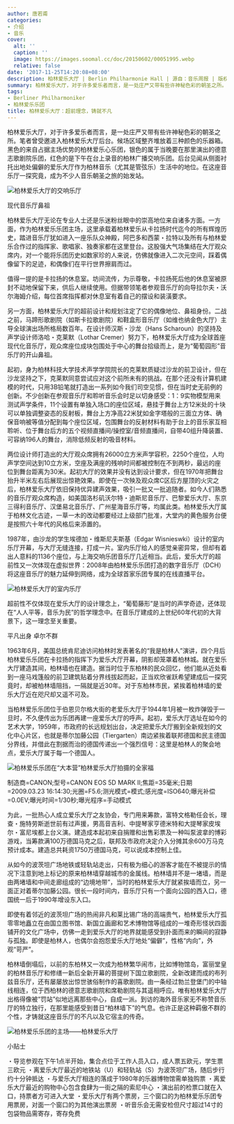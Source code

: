 ```yaml
---
author: 唐若甫
categories:
- 介绍
- 音乐
cover:
  alt: ''
  caption: ''
  image: https://images.soomal.cc/doc/20150602/00051995.webp
  relative: false
date: '2017-11-25T14:20:08+08:00'
description: 柏林爱乐大厅 | Berlin Philharmonie Hall | 源自：音乐周报 | 版权：转载 |  平均/总评分：09.00/18
summary: 柏林爱乐大厅，对于许多爱乐者而言，是一处庄严又带有些许神秘色彩的朝圣之所。笔者曾受邀进入柏林爱乐大厅后台。候场区域整齐堆放着三种颜色的乐器箱。黑色的来自占据主场优势的柏林爱乐心乐团，银色的属于当晚要在那里演出的德意志歌剧院乐团，红色的是下午在台上录音的柏林广播交响乐团……
tags:
- Berliner Philharmoniker
- 柏林爱乐乐团
title: 柏林爱乐大厅：超前理念，铸就不凡
---
```


柏林爱乐大厅，对于许多爱乐者而言，是一处庄严又带有些许神秘色彩的朝圣之所。笔者曾受邀进入柏林爱乐大厅后台。候场区域整齐堆放着三种颜色的乐器箱。黑色的来自占据主场优势的柏林爱乐心乐团，银色的属于当晚要在那里演出的德意志歌剧院乐团，红色的是下午在台上录音的柏林广播交响乐团。后台见闻从侧面衬托出地处偏僻的爱乐大厅作为柏林音乐（尤其是管弦乐）生活中的地位。在这座音乐厅一探究竟，成为不少人音乐朝圣之旅的始发站。

![柏林爱乐大厅的交响乐厅](https://images.soomal.cc/doc/20171125/00071823.webp)





现代音乐厅鼻祖

柏林爱乐大厅无论在专业人士还是乐迷粉丝眼中的崇高地位来自诸多方面。一方面，作为柏林爱乐乐团主场，这里承载着柏林爱乐从卡拉扬时代迄今的所有辉煌历史，踏进音乐厅犹如进入一座乐队众神殿，阿巴多和西蒙・拉特以及所有与柏林爱乐合作过的指挥家、歌唱家、独奏家都在这里登台。这股强大气场集结在大厅观众席内，对一个能将乐团历史如数家珍的人来说，仿佛就像进入二次元空间，踩着偶像留下的足迹，和偶像们在平行世界擦肩而过。

值得一提的是卡拉扬的休息室。坊间流传，为示尊敬，卡拉扬死后他的休息室被原封不动地保留下来，供后人继续使用。但据带领笔者参观音乐厅的向导拉尔夫・沃尔海姆介绍，每位首席指挥都对休息室有着自己的摆设和装潢要求。

另一方面，柏林爱乐大厅的超前设计和规划注定了它的偶像地位、鼻祖身份。二战之前，马蹄形歌剧院（如斯卡拉歌剧院）和鞋盒形音乐厅（如维也纳金色大厅）主导全球演出场所格局数百年。在设计师汉斯・沙龙（Hans Scharoun）的坚持及声学设计师洛哈・克莱默（Lothar Cremer）努力下，柏林爱乐大厅成为全球首座现代化音乐厅，观众席座位成块包围处于中心的舞台拾级而上，是为“葡萄园形”音乐厅的开山鼻祖。

起初，身为柏林科技大学技术声学学院院长的克莱默质疑过沙龙的前卫设计，但在沙龙坚持之下，克莱默同意尝试应对这个前所未有的挑战。在那个还没有计算机建模的时代，只用3B铅笔就打造出一系列如今我们司空见惯，但在当时史无前例的创新。不少创新在参观音乐厅和聆听音乐会时足以切身感受：1：9实物模型用来测试声学条件，11个设置有单独入场口的座位区域，悬挂于舞台上方12米处的十块可以单独调整姿态的反射板，舞台上方净高22米犹如金字塔般的三面立方体、确保音响被等值分配到每个座位区域，包围舞台的反射材料有助于台上的音乐家互相聆听、位于舞台后方的五个视频直播间/操控室/音频直播间，自带40组升降装置、可容纳196人的舞台，消除低频反射的吸音材料。

两位设计师打造出的大厅观众席拥有26000立方米声学容积，2250个座位，人均声学空间达到10立方米，空座及满座的残响时间都被控制在不到两秒，最远的座位到舞台距离为30米。起初大厅的效果并没有达到设计要求，但在1970年把舞台抬升半米左右后展现出惊艳效果。即使在一次殃及观众席C区后方屋顶的火灾之后，柏林爱乐大厅依旧保持优异建声效果，吸引一批又一批追随者。如今人们熟悉的音乐厅观众席构造，如美国洛杉矶沃尔特・迪斯尼音乐厅、巴黎爱乐大厅、东京三得利音乐厅、汉堡易北音乐厅、广州星海音乐厅等，均属此类。柏林爱乐大厅属于柏林文化古迹，一草一木的改动都要经过上级部门批准，大堂内的黄色服务台便是按照六十年代的风格后来添置的。

1987年，由沙龙的学生埃德加・维斯尼夫斯基（Edgar Wisnieswki）设计的室内乐厅开幕，与大厅无缝连接，打成一片。室内乐厅给人的感觉亲密异常，但却有着出人意料的1136个座位，与上海交响乐团音乐厅几近相当。此后，爱乐大厅的超前性又一次体现在虚拟世界：2008年由柏林爱乐乐团打造的数字音乐厅（DCH）将这座音乐厅的魅力延伸到网络，成为全球首家乐团专属的在线直播平台。

![柏林爱乐大厅的室内乐厅](https://images.soomal.cc/doc/20171125/00071822.webp)





超前性不仅体现在爱乐大厅的设计理念上，“葡萄藤形”是当时的声学奇迹，还体现在“人人平等，音乐为民”的哲学理念中。在音乐厅建成的上世纪60年代初的大背景下，这一理念至关重要。

平凡出身 卓尔不群

1963年6月，美国总统肯尼迪访问柏林时发表著名的“我是柏林人”演讲，四个月后柏林爱乐乐团在卡拉扬的指挥下为爱乐大厅开幕，阴影却笼罩着柏林城。就在爱乐大厅建造其间，柏林墙也在建造。据当时位于东柏林的民众回忆，他们能从近处看到一座马戏篷般的前卫建筑贴着分界线拔起而起，正当欢欣雀跃希望建成后一探究竟时，却被柏林墙阻挡，一隔就是近30年。对于东柏林市民，紧挨着柏林墙的爱乐大厅近在咫尺却又遥不可及。

当柏林爱乐乐团位于伯恩贝尔格大街的老爱乐大厅于1944年1月被一枚炸弹毁于一旦时，不久便传出为乐团再建一座爱乐大厅的呼声。起初，爱乐大厅选址在如今的艺术大学，1959年，市政府的长远规划出台，决定把爱乐大厅搬到全新规划的文化中心片区，也就是蒂尔加藤公园（Tiergarten）南边紧挨着联邦德国和民主德国分界线，并借此在割据而治的德国传递出一个强烈信号：这里是柏林人的聚会地点，爱乐大厅属于每一个德国人。

![柏林爱乐乐团在“大本营”柏林爱乐大厅拍摄的全家福](https://images.soomal.cc/doc/20111108/00014785.webp)

制造商=CANON;型号=CANON EOS 5D MARK II;焦距=35毫米;日期=2009.03.23 16:14:30;光圈=F5.6;测光模式=模式;感光度=ISO640;曝光补偿=0.0EV;曝光时间=1/30秒;曝光程序=手动模式



为此，一批热心人成立爱乐大厅之友协会，专门用来筹款，富特文格勒任会长，理查・施特劳斯逝世前有过声援，男高音吉利、中提琴家亨德米特和大提琴家皮埃尔・富尼埃都上台义演。建造成本起初来自捐赠和出售彩票及一种叫泵波拿的博彩游戏，当筹款满100万德国马克之后，联邦及市政府决定介入分摊其余600万马克预计成本。建造总共耗资1750万德国马克，可以说成本控制上佳。

从如今的波茨坦广场地铁或轻轨站走出，只有极为细心的游客才能在不被提示的情况下注意到地上标记的原来柏林墙穿越城市的金属线。柏林墙并不是一堵墙，而是由两堵墙和中间走廊组成的“边境地带”，当时的柏林爱乐大厅就紧挨墙而立，另一面正对着蒂尔加藤公园。很长一段时间内，音乐厅只有一个面向公园的西入口，德国统一后于1990年增设东入口。

即使有着邻近的波茨坦广场的热闹非凡和莱比锡广场的高端贵气，柏林爱乐大厅孤零零地矗立在由国立图书馆、新国立画廊和艺术博物馆等组成的一堆奇形怪状四面铺开的文化广场中，仿佛一走到爱乐大厅的地界就能感受到扑面而来的瞬间的寂静与孤独。即使是柏林人，也偶尔会抱怨爱乐大厅地处“偏僻”，性格“内向”，外观“苛严”。

柏林墙倒塌后，以前的东柏林又一次成为柏林繁华闹市，比如博物馆岛，富丽堂皇的柏林音乐厅和修缮一新后全新开幕的菩提树下国立歌剧院，全新改建而成的布列兹音乐厅，还有屡屡放出惊世骇俗制作的喜歌剧院。由一条经过勃兰登堡门的中轴线相连，位于西柏林的德意志歌剧院和席勒剧院与其遥相呼应。唯有柏林爱乐大厅出格得像被“罚站”似地远离那些中心，自成一派。到访的海外音乐家无不称赞音乐厅的特立独行，在那里能感受到昔日“柏林墙下”的气息。也许正是这种羁傲不群的个性，才铸就这座音乐厅的不凡以及它宿主的传奇。

![柏林爱乐乐团的主场――柏林爱乐大厅](https://images.soomal.cc/doc/20150602/00051995.webp)





小贴士

・导览参观在下午1点半开始，集合点位于工作人员入口，成人票五欧元，学生票三欧元
・离爱乐大厅最近的地铁站（U）和轻轨站（S）为波茨坦广场，随后步行约十分钟抵达
・与爱乐大厅相连的落成于1980年的乐器博物馆需单独购票
・离爱乐大厅最近的购物中心包含食肆为一街之隔的索尼中心
・演出前的检票口就在入口，持票者方可进入大堂
・爱乐大厅有两个票房，三个窗口的为柏林爱乐乐团专用票房，对面一个窗口的为其他演出票房
・听音乐会无需安检但尺寸超过14寸的包袋物品需寄存，寄存免费